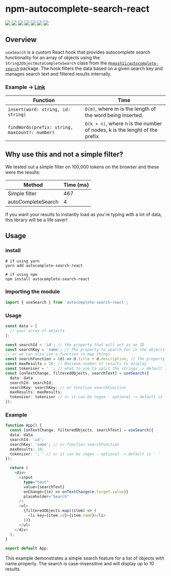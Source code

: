 # npm-autocomplete-search-react

<p>
<img src="https://img.shields.io/pypi/wheel/pip?color=green&label=es6"/>
<img src="https://img.shields.io/pypi/wheel/pip?color=green&label=React"/>
<img src="https://img.shields.io/pypi/wheel/pip?color=green&label=React-Native"/>

<img src="https://img.shields.io/bundlephobia/min/autocomplete-search-react/0.1.6"/>
<img src="https://img.shields.io/bundlephobia/minzip/autocomplete-search-react/0.1.6"/>
<img src="https://img.shields.io/npm/v/autocomplete-search-react"/>

<img src="https://img.shields.io/twitter/follow/IGrowNeo?style=social"/>

</p>

## Overview

`useSearch` is a custom React hook that provides autocomplete search functionality for an array of objects using the `String2ObjectAutoCompleteSearch` class from the [`@neosh11/autocomplete-search`](https://github.com/neosh11/npm-autocomplete) package. The hook filters the data based on a given search key and manages search text and filtered results internally.

### Example -> [Link](http://neosh11.github.io/Linker/)

| Function                                       | Time                                                                      |
| ---------------------------------------------- | ------------------------------------------------------------------------- |
| `insert(word: string, id: string)`             | `O(m)`, where m is the length of the word being inserted.                 |
| `findWords(prefix: string, maxCount?: number)` | `O(k + n)`, where n is the number of nodes, k is the lenght of the prefix |

## Why use this and not a simple filter?

We tested out a simple filter on 100,000 tokens on the browser and these were the results:

| Method             | Time (ms) |
| ------------------ | --------- |
| Simple filter      | 467       |
| autoCompleteSearch | 4         |

If you want your results to instantly load as you're typing with a lot of data, this library will be a life saver!

## Usage

### install

```
# if using yarn
yarn add autocomplete-search-react

# if using npm
npm install autocomplete-search-react
```

### Importing the module

```ts
import { useSearch } from 'autocomplete-search-react';
```

### Usage

```ts
const data = [
  // your array of objects
];

const searchId = 'id'; // the property that will act as an ID
const searchKey = 'name'; // The property to search for in the objects
// or we can also use a function to map things
const searchFunction = (d) => d.title + d.description; // The property to search for in the objects
const maxResults = 10; // Maximum number of results to display
const tokeniser = ' '; // what to use to split the strings -> default is ' ', can be a RegExp
const [onTextChange, filteredObjects, searchText] = useSearch({
  data: data
  searchId: searchId;
  searchKey: searchKey; // or function searchFunction
  maxResults: maxResults;
  tokenizer: tokeniser // or it can be regex - optional -> default is ' '
});
```

### Example

```ts
function App() {
  const [onTextChange, filteredObjects, searchText] = useSearch({
  data: data
  searchId: 'id';
  searchKey: 'name'; // or function searchFunction
  maxResults: 10;
  tokenizer: ', ' // or it can be regex - optional -> default is ' '
});

  return (
    <div>
      <input
        type="text"
        value={searchText}
        onChange={(e) => onTextChange(e.target.value)}
        placeholder="Search"
      />
      <ul>
        {filteredObjects.map((item) => (
          <li key={item.id}>{item.name}</li>
        ))}
      </ul>
    </div>
  );
}

export default App;
```

This example demonstrates a simple search feature for a list of objects with name property. The search is case-insensitive and will display up to 10 results.

